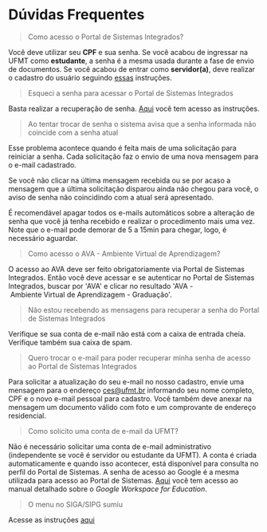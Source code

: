 # Dúvidas Frequentes

> Como acesso o Portal de Sistemas Integrados?

Você deve utilizar seu **CPF** e sua senha. Se você acabou de ingressar na UFMT como **estudante**, a senha é a mesma usada durante a fase de envio de documentos. Se você acabou de entrar como **servidor(a)**, deve realizar o cadastro do usuário seguindo [essas](acesso/#3-cadastro-de-novo-usuario) instruções.

> Esqueci a senha para acessar o Portal de Sistemas Integrados

Basta realizar a recuperação de senha. [Aqui](/acesso/#2-recuperacao-de-senha) você tem acesso as instruções.

> Ao tentar trocar de senha o sistema avisa que a senha informada não coincide com a senha atual

Esse problema acontece quando é feita mais de uma solicitação para reiniciar a senha. Cada solicitação faz o envio de uma nova mensagem para o e-mail cadastrado.

Se você não clicar na última mensagem recebida ou se por acaso a mensagem que a última solicitação disparou ainda não chegou para você, o aviso de senha não coincidindo com a atual será apresentado.

É recomendável apagar todos os e-mails automáticos sobre a alteração de senha que você já tenha recebido e realizar o procedimento mais uma vez. Note que o e-mail pode demorar de 5 a 15min para chegar, logo, é necessário aguardar.

> Como acesso o AVA - Ambiente Virtual de Aprendizagem?

O acesso ao AVA deve ser feito obrigatoriamente via Portal de Sistemas Integrados.
Então você deve acessar e se autenticar no Portal de Sistemas Integrados, buscar por 'AVA' e clicar no resultado 'AVA - Ambiente Virtual de Aprendizagem - Graduação'.

> Não estou recebendo as mensagens para recuperar a senha do Portal de Sistemas Integrados

Verifique se sua conta de e-mail não está com a caixa de entrada cheia. Verifique também sua caixa de spam.

> Quero trocar o e-mail para poder recuperar minha senha de acesso ao Portal de Sistemas Integrados

Para solicitar a atualização do seu e-mail no nosso cadastro, envie uma mensagem para o endereço <ces@ufmt.br> informando seu nome completo, CPF e o novo e-mail pessoal para cadastro.
Você também deve anexar na mensagem um documento válido com foto e um comprovante de endereço residencial.

> Como solicito uma conta de e-mail da UFMT?

Não é necessário solicitar uma conta de e-mail administrativo (independente se você é servidor ou estudante da UFMT). A conta é criada automaticamente e quando isso acontecer, está disponível para consulta no perfil do Portal de Sistemas.
A senha de acesso ao Google é a mesma utilizada para acesso ao Portal de Sistemas. [Aqui](https://docs.sti.ufmt.br/gmrl/ajuda/google-workspace) você tem acesso ao manual detalhado sobre o _Google Workspace for Education_.

> O menu no SIGA/SIPG sumiu

Acesse as instruções [aqui](/menusiga.md)